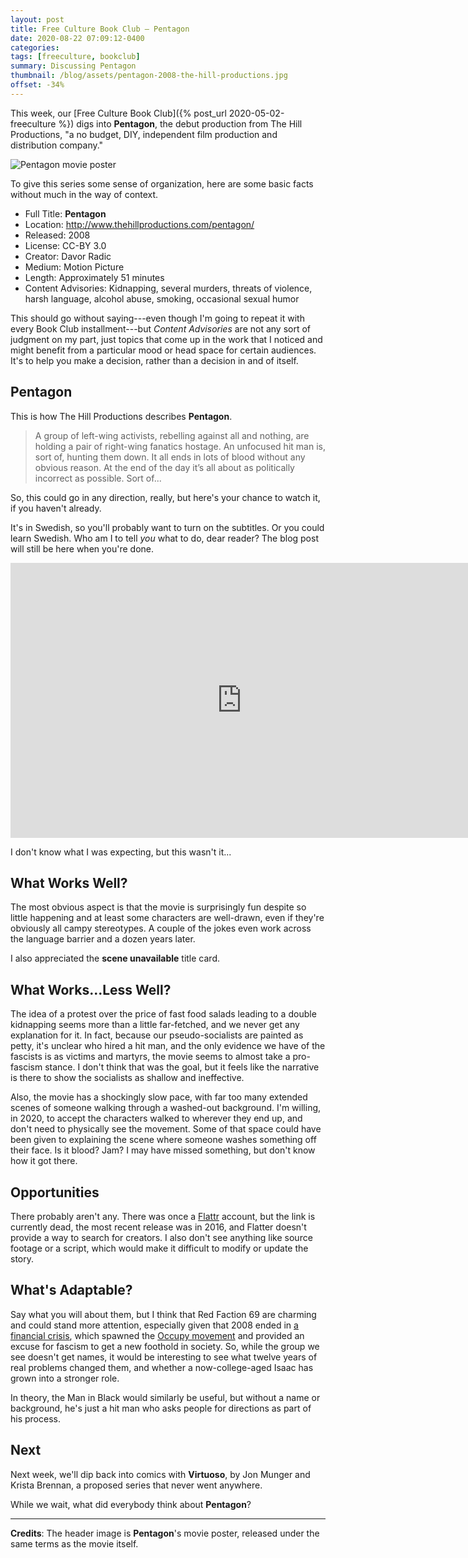 ```yaml
---
layout: post
title: Free Culture Book Club — Pentagon
date: 2020-08-22 07:09:12-0400
categories:
tags: [freeculture, bookclub]
summary: Discussing Pentagon
thumbnail: /blog/assets/pentagon-2008-the-hill-productions.jpg
offset: -34%
---
```


This week, our [Free Culture Book Club]({% post_url 2020-05-02-freeculture %}) digs into **Pentagon**, the debut production from The Hill Productions, "a no budget, DIY, independent film production and distribution company."

![Pentagon movie poster](/blog/assets/pentagon-2008-the-hill-productions.jpg "Pentagon movie poster")

To give this series some sense of organization, here are some basic facts without much in the way of context.

 * Full Title:  **Pentagon**
 * Location:  <http://www.thehillproductions.com/pentagon/>
 * Released:  2008
 * License:  CC-BY 3.0
 * Creator:  Davor Radic
 * Medium:  Motion Picture
 * Length:  Approximately 51 minutes
 * Content Advisories:  Kidnapping, several murders, threats of violence, harsh language, alcohol abuse, smoking, occasional sexual humor

This should go without saying---even though I'm going to repeat it with every Book Club installment---but *Content Advisories* are not any sort of judgment on my part, just topics that come up in the work that I noticed and might benefit from a particular mood or head space for certain audiences.  It's to help you make a decision, rather than a decision in and of itself.

## Pentagon

This is how The Hill Productions describes **Pentagon**.

 >  A group of left-wing activists, rebelling against all and nothing, are holding a pair of right-wing fanatics hostage. An unfocused hit man is, sort of, hunting them down. It all ends in lots of blood without any obvious reason. At the end of the day it’s all about as politically incorrect as possible. Sort of...

So, this could go in any direction, really, but here's your chance to watch it, if you haven't already.

It's in Swedish, so you'll probably want to turn on the subtitles.  Or you could learn Swedish.  Who am I to tell *you* what to do, dear reader?  The blog post will still be here when you're done.

<iframe
  src="https://ia800201.us.archive.org/15/items/Pentagon_615/Pentagon.2008.enSubs-correct.ogv"
  width="740"
  height="440"
  frameborder="0"
  webkitallowfullscreen="true"
  mozallowfullscreen="true"
  allowfullscreen
>
</iframe>

I don't know what I was expecting, but this wasn't it...

## What Works Well?

The most obvious aspect is that the movie is surprisingly fun despite so little happening and at least some characters are well-drawn, even if they're obviously all campy stereotypes.  A couple of the jokes even work across the language barrier and a dozen years later.

I also appreciated the **scene unavailable** title card.

## What Works...Less Well?

The idea of a protest over the price of fast food salads leading to a double kidnapping seems more than a little far-fetched, and we never get any explanation for it.  In fact, because our pseudo-socialists are painted as petty, it's unclear who hired a hit man, and the only evidence we have of the fascists is as victims and martyrs, the movie seems to almost take a pro-fascism stance.  I don't think that was the goal, but it feels like the narrative is there to show the socialists as shallow and ineffective.

Also, the movie has a shockingly slow pace, with far too many extended scenes of someone walking through a washed-out background.  I'm willing, in 2020, to accept the characters walked to wherever they end up, and don't need to physically see the movement.  Some of that space could have been given to explaining the scene where someone washes something off their face.  Is it blood?  Jam?  I may have missed something, but don't know how it got there.

## Opportunities

There probably aren't any.  There was once a [Flattr](https://flattr.com/) account, but the link is currently dead, the most recent release was in 2016, and Flatter doesn't provide a way to search for creators.  I also don't see anything like source footage or a script, which would make it difficult to modify or update the story.

## What's Adaptable?

Say what you will about them, but I think that Red Faction 69 are charming and could stand more attention, especially given that 2008 ended in [a financial crisis](https://en.wikipedia.org/wiki/Financial_crisis_of_2007%E2%80%932008), which spawned the [Occupy movement](https://en.wikipedia.org/wiki/Occupy_movement) and provided an excuse for fascism to get a new foothold in society.  So, while the group we see doesn't get names, it would be interesting to see what twelve years of real problems changed them, and whether a now-college-aged Isaac has grown into a stronger role.

In theory, the Man in Black would similarly be useful, but without a name or background, he's just a hit man who asks people for directions as part of his process.

## Next

Next week, we'll dip back into comics with **Virtuoso**, by Jon Munger and Krista Brennan, a proposed series that never went anywhere.

While we wait, what did everybody think about **Pentagon**?

* * *

**Credits**:  The header image is **Pentagon**'s movie poster, released under the same terms as the movie itself.

